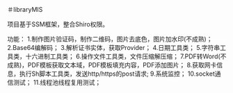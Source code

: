 ＃libraryMIS

项目基于SSM框架，整合Shiro权限。

功能：
1.制作图片验证码，制作二维码，图片去底色，图片加水印(不成熟)；
2.Base64编解码；
3.解析证书实体，获取Provider；
4.日期工具类；
5.字符串工具类，十六进制工具类；
6.操作文件工具类，文件压缩解压缩；
7.PDF转Word(不成熟)，PDF模板获取文本域，PDF模板填充内容，PDF添加图片；
8.获取网卡信息，执行Sh脚本工具类，发送http/https的post请求;
9.系统监控；
10.socket通信测试；
11.线程池线程复用测试；
